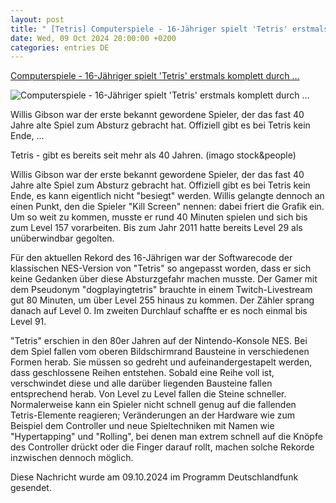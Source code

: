 ```yaml
---
layout: post
title: " [Tetris] Computerspiele - 16-Jähriger spielt 'Tetris' erstmals komplett durch ..."
date: Wed, 09 Oct 2024 20:00:00 +0200
categories: entries DE
---
```

[Computerspiele - 16-Jähriger spielt 'Tetris' erstmals komplett durch ...](https://www.deutschlandfunk.de/16-jaehriger-spielt-tetris-erstmals-komplett-durch-rekord-von-13-jaehrigem-gebrochen-100.html)

![Computerspiele - 16-Jähriger spielt 'Tetris' erstmals komplett durch ...](https://www.deutschlandfunk.de/static/img/deutschlandfunk/icons/favicon.ico)

Willis Gibson war der erste bekannt gewordene Spieler, der das fast 40 Jahre alte Spiel zum Absturz gebracht hat. Offiziell gibt es bei Tetris kein Ende, ...

Tetris - gibt es bereits seit mehr als 40 Jahren. (imago stock&people)

Willis Gibson war der erste bekannt gewordene Spieler, der das fast 40 Jahre alte Spiel zum Absturz gebracht hat. Offiziell gibt es bei Tetris kein Ende, es kann eigentlich nicht "besiegt" werden. Willis gelangte dennoch an einen Punkt, den die Spieler "Kill Screen" nennen: dabei friert die Grafik ein. Um so weit zu kommen, musste er rund 40 Minuten spielen und sich bis zum Level 157 vorarbeiten. Bis zum Jahr 2011 hatte bereits Level 29 als unüberwindbar gegolten.

Für den aktuellen Rekord des 16-Jährigen war der Softwarecode der klassischen NES-Version von "Tetris" so angepasst worden, dass er sich keine Gedanken über diese Absturzgefahr machen musste. Der Gamer mit dem Pseudonym "dogplayingtetris" brauchte in einem Twitch-Livestream gut 80 Minuten, um über Level 255 hinaus zu kommen. Der Zähler sprang danach auf Level 0. Im zweiten Durchlauf schaffte er es noch einmal bis Level 91.

"Tetris" erschien in den 80er Jahren auf der Nintendo-Konsole NES. Bei dem Spiel fallen vom oberen Bildschirmrand Bausteine in verschiedenen Formen herab. Sie müssen so gedreht und aufeinandergestapelt werden, dass geschlossene Reihen entstehen. Sobald eine Reihe voll ist, verschwindet diese und alle darüber liegenden Bausteine fallen entsprechend herab. Von Level zu Level fallen die Steine schneller. Normalerweise kann ein Spieler nicht schnell genug auf die fallenden Tetris-Elemente reagieren; Veränderungen an der Hardware wie zum Beispiel dem Controller und neue Spieltechniken mit Namen wie "Hypertapping" und "Rolling", bei denen man extrem schnell auf die Knöpfe des Controller drückt oder die Finger darauf rollt, machen solche Rekorde inzwischen dennoch möglich.

Diese Nachricht wurde am 09.10.2024 im Programm Deutschlandfunk gesendet.

